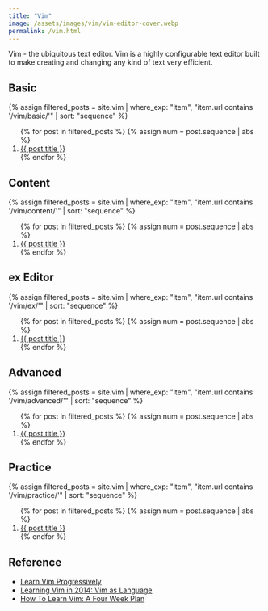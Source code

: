 ```yaml
---
title: "Vim"
image: /assets/images/vim/vim-editor-cover.webp
permalink: /vim.html
---
```


Vim - the ubiquitous text editor.
Vim is a highly configurable text editor built to make creating and changing any kind of text very efficient.

## Basic

{%
assign filtered_posts = site.vim |
where_exp: "item", "item.url contains '/vim/basic/'" |
sort: "sequence"
%}
<ol>
    {% for post in filtered_posts %}
    {% assign num = post.sequence | abs %}
    <li>
        <a href="{{ post.url }}">{{ post.title }}</a>
    </li>
    {% endfor %}
</ol>

## Content

{%
assign filtered_posts = site.vim |
where_exp: "item", "item.url contains '/vim/content/'" |
sort: "sequence"
%}
<ol>
    {% for post in filtered_posts %}
    {% assign num = post.sequence | abs %}
    <li>
        <a href="{{ post.url }}">{{ post.title }}</a>
    </li>
    {% endfor %}
</ol>

## ex Editor

{%
assign filtered_posts = site.vim |
where_exp: "item", "item.url contains '/vim/ex/'" |
sort: "sequence"
%}
<ol>
    {% for post in filtered_posts %}
    {% assign num = post.sequence | abs %}
    <li>
        <a href="{{ post.url }}">{{ post.title }}</a>
    </li>
    {% endfor %}
</ol>

## Advanced

{%
assign filtered_posts = site.vim |
where_exp: "item", "item.url contains '/vim/advanced/'" |
sort: "sequence"
%}
<ol>
    {% for post in filtered_posts %}
    {% assign num = post.sequence | abs %}
    <li>
        <a href="{{ post.url }}">{{ post.title }}</a>
    </li>
    {% endfor %}
</ol>

## Practice

{%
assign filtered_posts = site.vim |
where_exp: "item", "item.url contains '/vim/practice/'" |
sort: "sequence"
%}
<ol>
    {% for post in filtered_posts %}
    {% assign num = post.sequence | abs %}
    <li>
        <a href="{{ post.url }}">{{ post.title }}</a>
    </li>
    {% endfor %}
</ol>

## Reference

- [Learn Vim Progressively](https://yannesposito.com/Scratch/en/blog/Learn-Vim-Progressively/)
- [Learning Vim in 2014: Vim as Language](https://benmccormick.org/2014/07/02/062700.html)
- [How To Learn Vim: A Four Week Plan](https://medium.com/actualize-network/how-to-learn-vim-a-four-week-plan-cd8b376a9b85)
